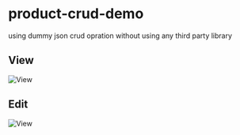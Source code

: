 # product-crud-demo
using dummy json crud opration without using any third party library

## View 
![View](./screenshot/view.jpg)
## Edit  
![View](./screenshot/edit.jpg)